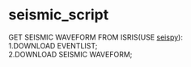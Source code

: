 # seismic_script
GET SEISMIC WAVEFORM FROM ISRIS(USE [seispy](https://github.com/xumi1993/seispy)):             
1.DOWNLOAD EVENTLIST;                          
2.DOWNLOAD SEISMIC WAVEFORM;
